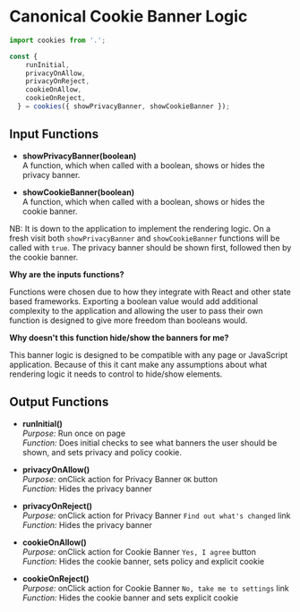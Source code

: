 # Canonical Cookie Banner Logic

```js
import cookies from '.';

const {
    runInitial,
    privacyOnAllow,
    privacyOnReject,
    cookieOnAllow,
    cookieOnReject,
  } = cookies({ showPrivacyBanner, showCookieBanner });
```

## Input Functions

- **showPrivacyBanner(boolean)**  
A function, which when called with a boolean, shows or hides the privacy banner.

- **showCookieBanner(boolean)**  
A function, which when called with a boolean, shows or hides the cookie banner.

NB: It is down to the application to implement the rendering logic. On a fresh visit both `showPrivacyBanner` and `showCookieBanner` functions will be called with `true`. The privacy banner should be shown first, followed then by the cookie banner.

**Why are the inputs functions?**  

Functions were chosen due to how they integrate with React and other state based frameworks. Exporting a boolean value would add additional complexity to the application and allowing the user to pass their own function is designed to give more freedom than booleans would. 

**Why doesn't this function hide/show the banners for me?**  

This banner logic is designed to be compatible with any page or JavaScript application. Because of this it cant make any assumptions about what rendering logic it needs to control to hide/show elements. 

## Output Functions

- **runInitial()**  
*Purpose:* Run once on page  
*Function:* Does initial checks to see what banners the user should be shown, and sets privacy and policy cookie.

- **privacyOnAllow()**  
*Purpose:* onClick action for Privacy Banner `OK` button  
*Function:* Hides the privacy banner

- **privacyOnReject()**  
*Purpose:* onClick action for Privacy Banner `Find out what's changed` link  
*Function:* Hides the privacy banner

- **cookieOnAllow()**  
*Purpose:* onClick action for Cookie Banner `Yes, I agree` button  
*Function:* Hides the cookie banner, sets policy and explicit cookie

- **cookieOnReject()**  
*Purpose:* onClick action for Cookie Banner `No, take me to settings` link  
*Function:* Hides the cookie banner and sets explicit cookie
